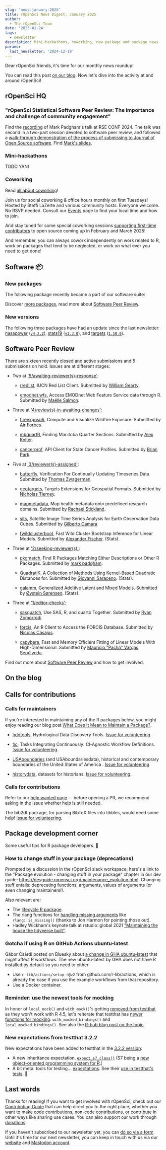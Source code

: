 ```yaml
---
slug: "news-january-2025"
title: rOpenSci News Digest, January 2025
author:
  - The rOpenSci Team
date: '2025-01-24'
tags:
  - newsletter
description: Mini-hackathons, coworking, new package and package news
params:
  last_newsletter: '2024-12-19'
---
```



<!-- Before sending DELETE THE INDEX_CACHE and re-knit! -->

Dear rOpenSci friends, it's time for our monthly news roundup!
<!-- blabla -->
You can read this post [on our blog](/blog/2025/01/24/news-january-2025).
Now let's dive into the activity at and around rOpenSci!

## rOpenSci HQ

### "rOpenSci Statistical Software Peer Review: The importance and challenge of community engagement"

Find the [recording](https://www.youtube.com/watch?v=7H4FCpZa3w8) of Mark Padgham's talk at RSE CONF 2024.
The talk was second in a two-part session devoted to software peer review, and followed a [walk-through demonstration of the process of submissing to Journal of Open Source software](https://virtual.oxfordabstracts.com/event/49081/submission/69).
Find [Mark's slides](https://mpadge.github.io/presentations/2024/rseconf/).

### Mini-hackathons

TODO YANI

### Coworking

Read [all about coworking](/blog/2023/06/21/coworking/)!

Join us for social coworking & office hours monthly on first Tuesdays! 
Hosted by Steffi LaZerte and various community hosts. 
Everyone welcome. 
No RSVP needed. 
Consult our [Events](/events) page to find your local time and how to join.

And stay tuned for some special coworking sessions [supporting first-time contributors](/blog/2024/10/22/first-time-contributions/) to open source coming up in February and March 2025!

And remember, you can always cowork independently on work related to R, work on packages that tend to be neglected, or work on what ever you need to get done!

## Software :package:

### New packages




The following  package recently became a part of our software suite:



Discover [more packages](/packages), read more about [Software Peer Review](/software-review).

### New versions



The following three packages have had an update since the last newsletter: [nasapower](https://docs.ropensci.org/nasapower "NASA POWER API Client") ([`v4.2.2`](https://github.com/ropensci/nasapower/releases/tag/v4.2.2)), [stats19](https://docs.ropensci.org/stats19 "Work with Open Road Traffic Casualty Data from Great Britain") ([`v3.3.0`](https://github.com/ropensci/stats19/releases/tag/v3.3.0)), and [targets](https://docs.ropensci.org/targets "Dynamic Function-Oriented Make-Like Declarative Pipelines") ([`1.10.0`](https://github.com/ropensci/targets/releases/tag/1.10.0)).

## Software Peer Review

There are sixteen recently closed and active submissions and 5 submissions on hold. Issues are at different stages: 

* Two at ['5/awaiting-reviewer(s)-response'](https://github.com/ropensci/software-review/issues?q=is%3Aissue+is%3Aopen+sort%3Aupdated-desc+label%3A5/awaiting-reviewer(s)-response):

     * [rredlist](https://github.com/ropensci/software-review/issues/663), IUCN Red List Client. Submitted by [William Gearty](http://williamgearty.com). 

    * [emodnet.wfs](https://github.com/ropensci/software-review/issues/653), Access EMODnet Web Feature Service data through R. Submitted by [Maëlle Salmon](https://masalmon.eu/). 

* Three at ['4/review(s)-in-awaiting-changes'](https://github.com/ropensci/software-review/issues?q=is%3Aissue+is%3Aopen+sort%3Aupdated-desc+label%3A4/review(s)-in-awaiting-changes):

     * [fireexposuR](https://github.com/ropensci/software-review/issues/659), Compute and Visualize Wildfire Exposure. Submitted by [Air Forbes](https://wildfireanalytics.org/forbes.html). 

    * [mbquartR](https://github.com/ropensci/software-review/issues/658), Finding Manitoba Quarter Sections. Submitted by [Alex Koiter](http://www.alexkoiter.ca). 

    * [cancerprof](https://github.com/ropensci/software-review/issues/637), API Client for State Cancer Profiles. Submitted by [Brian Park](https://github.com/realbp). 

* Five at ['3/reviewer(s)-assigned'](https://github.com/ropensci/software-review/issues?q=is%3Aissue+is%3Aopen+sort%3Aupdated-desc+label%3A3/reviewer(s)-assigned):

     * [butterfly](https://github.com/ropensci/software-review/issues/676), Verification For Continually Updating Timeseries Data. Submitted by [Thomas Zwagerman](https://thomaszwagerman.co.uk/). 

    * [geotargets](https://github.com/ropensci/software-review/issues/675), Targets Extensions for Geospatial Formats. Submitted by [Nicholas Tierney](https://www.njtierney.com). 

    * [mapmetadata](https://github.com/ropensci/software-review/issues/674), Map health metadata onto predefined research domains. Submitted by [Rachael Stickland](https://github.com/RayStick). 

    * [sits](https://github.com/ropensci/software-review/issues/596), Satellite Image Time Series Analysis for Earth Observation Data Cubes. Submitted by [Gilberto Camara](https://www.gilbertocamara.org). 

    * [fwildclusterboot](https://github.com/ropensci/software-review/issues/546), Fast Wild Cluster Bootstrap Inference for Linear Models. Submitted by [Alexander Fischer](https://s3alfisc.github.io/blog/).  (Stats).

* Three at ['2/seeking-reviewer(s)'](https://github.com/ropensci/software-review/issues?q=is%3Aissue+is%3Aopen+sort%3Aupdated-desc+label%3A2/seeking-reviewer(s)):

     * [pkgmatch](https://github.com/ropensci/software-review/issues/671), Find R Packages Matching Either Descriptions or Other R Packages. Submitted by [mark padgham](https://mpadge.github.io). 

    * [QuadratiK](https://github.com/ropensci/software-review/issues/632), A Collection of Methods Using Kernel-Based Quadratic Distances for. Submitted by [Giovanni Saraceno](https://github.com/giovsaraceno).  (Stats).

    * [galamm](https://github.com/ropensci/software-review/issues/615), Generalized Additive Latent and Mixed Models. Submitted by [Øystein Sørensen](https://osorensen.rbind.io).  (Stats).

* Three at ['1/editor-checks'](https://github.com/ropensci/software-review/issues?q=is%3Aissue+is%3Aopen+sort%3Aupdated-desc+label%3A1/editor-checks):

     * [sasquatch](https://github.com/ropensci/software-review/issues/673), Use SAS, R, and quarto Together. Submitted by [Ryan Zomorrodi](http://ryanzomorrodi.github.io). 

    * [forcis](https://github.com/ropensci/software-review/issues/660), An R Client to Access the FORCIS Database. Submitted by [Nicolas Casajus](https://nicolascasajus.fr). 

    * [capybara](https://github.com/ropensci/software-review/issues/645), Fast and Memory Efficient Fitting of Linear Models With High-Dimensional. Submitted by [Mauricio "Pachá" Vargas Sepúlveda](https://pacha.dev). 

Find out more about [Software Peer Review](/software-review) and how to get involved.

## On the blog

<!-- Do not forget to rebase your branch! -->





## Calls for contributions

### Calls for maintainers

If you're interested in maintaining any of the R packages below, you might enjoy reading our blog post [What Does It Mean to Maintain a Package?](/blog/2023/02/07/what-does-it-mean-to-maintain-a-package/).

* [hddtools](https://docs.ropensci.org/hddtools/), Hydrological Data Discovery Tools. [Issue for volunteering](https://github.com/ropensci/hddtools/issues/36).

* [tic](https://docs.ropensci.org/tic/), Tasks Integrating Continuously: CI-Agnostic Workflow Definitions. [Issue for volunteering](https://github.com/ropensci/tic/issues/339).

* [USAboundaries](https://docs.ropensci.org/USAboundaries/) (and USAboundariesdata), historical and contemporary boundaries of the United States of America . [Issue for volunteering](https://github.com/ropensci/USAboundaries/issues/50).

* [historydata](https://docs.ropensci.org/historydata/), datasets for historians. [Issue for volunteering](https://github.com/ropensci/historydata/issues/23).

### Calls for contributions

Refer to our [help wanted page](/help-wanted/) -- before opening a PR, we recommend asking in the issue whether help is still needed.

The bib2df package, for parsing BibTeX files into tibbles, would need some help! [Issue for volunteering](https://github.com/ropensci/bib2df/issues/65).

## Package development corner

Some useful tips for R package developers. :eyes:

### How to change stuff in your package (deprecations)

Prompted by a discussion in the rOpenSci slack workspace, here's a link to the "Package evolution - changing stuff in your package" chapter in our dev guide: <https://devguide.ropensci.org/maintenance_evolution.html>.
Changing stuff entails: deprecating functions, arguments, values of arguments (or even changing maintainers!).

Also relevant are:
- The [lifecycle R package](https://lifecycle.r-lib.org/).
- The rlang functions for [handling missing arguments](https://rlang.r-lib.org/reference/missing_arg.html) like `rlang::is_missing()` (thanks to Jon Harmon for pointing those out).
- Hadley Wickham's keynote talk at rstudio::global 2021 ["Maintaining the house the tidyverse built"](https://posit.co/resources/videos/maintaining-the-house-the-tidyverse-built/).

### Gotcha if using R on GitHub Actions ubuntu-latest

Gábor Csárdi posted on Bluesky about [a change in GHA ubuntu-latest](https://bsky.app/profile/gaborcsardi.org/post/3lfeu6tzr5c2l) that might affect R workflows.
The new ubuntu-latest by GHA does not have R installed by default so you need to either

- Use `r-lib/actions/setup-r@v2` from github.com/r-lib/actions, which is already the case if you use the example workflows from that repository.
- Use a Docker container.

### Reminder: use the newest tools for mocking

In honor of `local_mock()` and `with_mock()`'s getting [removed from testthat](https://github.com/r-lib/testthat/pull/1986) as they won't work with R 4.5, let's reiterate that testthat has [newer functions for mocking](https://testthat.r-lib.org/reference/local_mocked_bindings.html?q=local_mocked_bindings): `with_mocked_bindings()` and `local_mocked_bindings()`.
See also the [R-hub blog post on the topic](https://blog.r-hub.io/2024/03/21/mocking-new-take/).

### New expectations from testthat 3.2.2

New expectations have been added to testthat in the [3.2.2 version](https://testthat.r-lib.org/news/index.html#new-expectations-3-2-2):

- A new inheritance expectation, [`expect_s7_class()`](https://testthat.r-lib.org/reference/inheritance-expectations.html) (S7 being a [new object-oriented programming system for R](https://rconsortium.github.io/S7/).)
- A bit meta: tools for testing... [expectations](https://testthat.r-lib.org/reference/expect_success.html). See their [use in testthat's tests](https://github.com/search?q=repo%3Ar-lib%2Ftestthat+expect_snapshot_failure+language%3AR+path%3A%2F%5Etests%5C%2Ftestthat%5C%2F%2F&type=code). :zany_face:

## Last words

Thanks for reading! If you want to get involved with rOpenSci, check out our [Contributing Guide](https://contributing.ropensci.org) that can help direct you to the right place, whether you want to make code contributions, non-code contributions, or contribute in other ways like sharing use cases.
You can also support our work through [donations](/donate).

If you haven't subscribed to our newsletter yet, you can [do so via a form](/news/). Until it's time for our next newsletter, you can keep in touch with us via our [website](/) and [Mastodon account](https://hachyderm.io/@rOpenSci).

